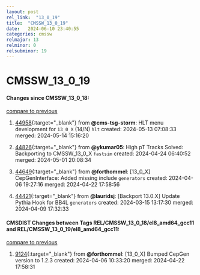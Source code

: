 ```yaml
---
layout: post
rel_link:  "13_0_19"
title:  "CMSSW_13_0_19"
date:   2024-06-10 23:40:55
categories: cmssw
relmajor: 13
relminor: 0
relsubminor: 19
---
```


# CMSSW_13_0_19
#### Changes since CMSSW_13_0_18:
[compare to previous](https://github.com/cms-sw/cmssw/compare/CMSSW_13_0_18...CMSSW_13_0_19)



1. [44958](http://github.com/cms-sw/cmssw/pull/44958){:target="_blank"}  from **@cms-tsg-storm**: HLT menu development for `13_0_X` (14/N) `hlt` created: 2024-05-13 07:08:33 merged: 2024-05-14 15:16:20

2. [44826](http://github.com/cms-sw/cmssw/pull/44826){:target="_blank"}  from **@ykumar05**: High pT Tracks Solved: Backporting to CMSSW_13_0_X `fastsim` created: 2024-04-24 06:40:52 merged: 2024-05-01 20:08:34

3. [44649](http://github.com/cms-sw/cmssw/pull/44649){:target="_blank"}  from **@forthommel**: [13_0_X] CepGenInterface: Added missing include `generators` created: 2024-04-06 19:27:16 merged: 2024-04-22 17:58:56

4. [44421](http://github.com/cms-sw/cmssw/pull/44421){:target="_blank"}  from **@lauridsj**: [Backport 13.0.X] Update Pythia Hook for BB4L `generators` created: 2024-03-15 13:17:30 merged: 2024-04-09 17:32:33

#### CMSDIST Changes between Tags REL/CMSSW_13_0_18/el8_amd64_gcc11 and REL/CMSSW_13_0_19/el8_amd64_gcc11:
[compare to previous](https://github.com/cms-sw/cmsdist/compare/REL/CMSSW_13_0_18/el8_amd64_gcc11...REL/CMSSW_13_0_19/el8_amd64_gcc11)



1. [9124](http://github.com/cms-sw/cmsdist/pull/9124){:target="_blank"}  from **@forthommel**: [13_0_X] Bumped CepGen version to 1.2.3 created: 2024-04-06 10:33:20 merged: 2024-04-22 17:58:31
